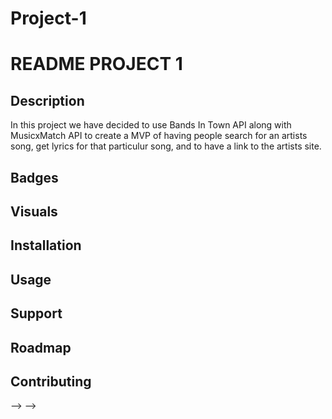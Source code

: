 # Project-1

<!-- Name
Choose a self-explaining name for your project. -->
# README PROJECT 1


<!-- Description
Let people know what your project can do specifically. Provide context and add a link to any reference visitors might be unfamiliar with. A list of Features or a Background subsection can also be added here. If there are alternatives to your project, this is a good place to list differentiating factors. -->

## Description
In this project we have decided to use Bands In Town API along with MusicxMatch API to create a MVP of having people search for an artists song, get lyrics for that particulur song, and to have a link to the artists site. 


## Badges
<!-- Badges
On some READMEs, you may see small images that convey metadata, such as whether or not all the tests are passing for the project. You can use Shields to add some to your README. Many services also have instructions for adding a badge. -->


## Visuals

<!-- Visuals
Depending on what you are making, it can be a good idea to include screenshots or even a video (you'll frequently see GIFs rather than actual videos). Tools like ttygif can help, but check out Asciinema for a more sophisticated method. -->


## Installation

<!-- Installation
Within a particular ecosystem, there may be a common way of installing things, such as using Yarn, NuGet, or Homebrew. However, consider the possibility that whoever is reading your README is a novice and would like more guidance. Listing specific steps helps remove ambiguity and gets people to using your project as quickly as possible. If it only runs in a specific context like a particular programming language version or operating system or has dependencies that have to be installed manually, also add a Requirements subsection. -->


## Usage

<!-- Usage
Use examples liberally, and show the expected output if you can. It's helpful to have inline the smallest example of usage that you can demonstrate, while providing links to more sophisticated examples if they are too long to reasonably include in the README. -->


## Support
<!-- Support
Tell people where they can go to for help. It can be any combination of an issue tracker, a chat room, an email address, etc. -->

## Roadmap
<!-- Roadmap
If you have ideas for releases in the future, it is a good idea to list them in the README. -->

## Contributing
<!-- Contributing
State if you are open to contributions and what your requirements are for accepting them. -->

<!-- For people who want to make changes to your project, it's helpful to have some documentation on how to get started. Perhaps there is a script that they should run or some environment variables that they need to set. Make these steps explicit. These instructions could also be useful to your future self. -->

<!-- You can also document commands to lint the code or run tests. These steps help to ensure high code quality and reduce the likelihood that the changes inadvertently break something. Having instructions for running tests is especially helpful if it requires external setup, such as starting a Selenium server for testing in a browser. -->

<!-- Authors and acknowledgment
Show your appreciation to those who have contributed to the project. -->

<!-- License
For open source projects, say how it is licensed. -->

<!-- Project status
If you have run out of energy or time for your project, put a note at the top of the README saying that development has slowed down or stopped completely. Someone may choose to fork your project or volunteer to step in as a maintainer or owner, allowing your project to keep going. You can also make an explicit request for maintainers. --> --> -->
